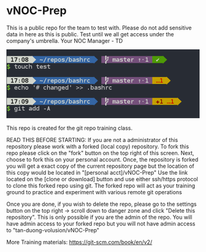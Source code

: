 # vNOC-Prep
This is a public repo for the team to test with.  Please do not add sensitive data in here as this is public.  Test until we all get access under the company's umbrella.   Your NOC Manager - TD

![Git Prompt](sample-git-prompt.png)

This repo is created for the git repo training class.

READ THIS BEFORE STARTING:
If you are not a administrator of this repository please work with a forked (local copy) repository.
To fork this repo please click on the "fork" button on the top right of this screen.
Next, choose to fork this on your personal account.
Once, the repository is forked you will get a exact copy of the current repository page but the location of this copy would be located in "[personal acct]/vNOC-Prep"
Use the link located on the [clone or download] button and use either ssh/https protocol to clone this forked repo using git.
The forked repo will act as your training ground to practice and experiment with various remote git operations

Once you are done, if you wish to delete the repo, please go to the settings button on the top right -> scroll down to danger zone and click "Delete this repository".
This is only possible if you are the admin of the repo. You will have admin access to your forked repo but you will not have admin access to "tan-duong-volusion/vNOC-Prep"

More Training materials:
https://git-scm.com/book/en/v2/

